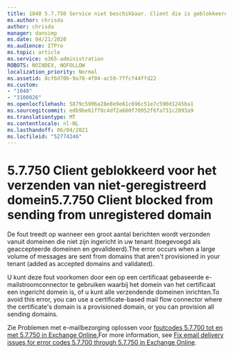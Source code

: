 ```yaml
---
title: 1048 5.7.750 Service niet beschikbaar. Client die is geblokkeerd voor het verzenden van niet-geregistreerde domeinen
ms.author: chrisda
author: chrisda
manager: dansimp
ms.date: 04/21/2020
ms.audience: ITPro
ms.topic: article
ms.service: o365-administration
ROBOTS: NOINDEX, NOFOLLOW
localization_priority: Normal
ms.assetid: 8cf6d70b-9a78-4f04-ac59-7ffcf44ffd22
ms.custom:
- "1048"
- "3100026"
ms.openlocfilehash: 5879c5996a28e8e9e61c696c51e7c590d1245ba1
ms.sourcegitcommit: edb9be61ff8c4df2a600f70952f6fa731c2093a9
ms.translationtype: MT
ms.contentlocale: nl-NL
ms.lasthandoff: 06/04/2021
ms.locfileid: "52774246"
---
```

# <a name="57750-client-blocked-from-sending-from-unregistered-domain"></a><span data-ttu-id="c657a-103">5.7.750 Client geblokkeerd voor het verzenden van niet-geregistreerd domein</span><span class="sxs-lookup"><span data-stu-id="c657a-103">5.7.750 Client blocked from sending from unregistered domain</span></span>

<span data-ttu-id="c657a-104">De fout treedt op wanneer een groot aantal berichten wordt verzonden vanuit domeinen die niet zijn ingericht in uw tenant (toegevoegd als geaccepteerde domeinen en gevalideerd).</span><span class="sxs-lookup"><span data-stu-id="c657a-104">The error occurs when a large volume of messages are sent from domains that aren't provisioned in your tenant (added as accepted domains and validated).</span></span>

<span data-ttu-id="c657a-105">U kunt deze fout voorkomen door een op een certificaat gebaseerde e-mailstroomconnector te gebruiken waarbij het domein van het certificaat een ingericht domein is, of u kunt alle verzendende domeinen inrichten.</span><span class="sxs-lookup"><span data-stu-id="c657a-105">To avoid this error, you can use a certificate-based mail flow connector where the certificate's domain is a provisioned domain, or you can provision all sending domains.</span></span>

<span data-ttu-id="c657a-106">Zie Problemen met e-mailbezorging oplossen voor [foutcodes 5.7.700 tot en met 5.7.750 in Exchange Online.](https://go.microsoft.com/fwlink/?linkid=2164955)</span><span class="sxs-lookup"><span data-stu-id="c657a-106">For more information, see [Fix email delivery issues for error codes 5.7.700 through 5.7.750 in Exchange Online](https://go.microsoft.com/fwlink/?linkid=2164955).</span></span>
